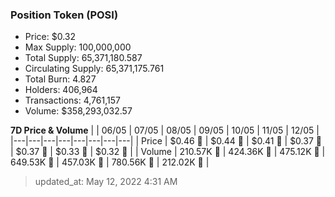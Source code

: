 
  ### Position Token (POSI)
  - Price: $0.32
  - Max Supply: 100,000,000
  - Total Supply: 65,371,180.587
  - Circulating Supply: 65,371,175.761
  - Total Burn: 4.827
  - Holders: 406,964
  - Transactions: 4,761,157
  - Volume: $358,293,032.57

  **7D Price & Volume**
  | | 06&#x2F;05 | 07&#x2F;05 | 08&#x2F;05 | 09&#x2F;05 | 10&#x2F;05 | 11&#x2F;05 | 12&#x2F;05 |
  |---|---|---|---|---|---|---|---|
  | Price | $0.46 🔻 | $0.44 🔻 | $0.41 🔻 | $0.37 🔻 | $0.37 🔻 | $0.33 🔻 | $0.32 🔻 |
  | Volume | 210.57K 🔻 | 424.36K 🚀 | 475.12K 🚀 | 649.53K 🚀 | 457.03K 🔻 | 780.56K 🚀 | 212.02K 🔻 |

  > updated_at: May 12, 2022 4:31 AM
